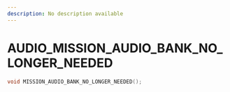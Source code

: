 ```yaml
---
description: No description available 
---
```


# AUDIO\_MISSION_AUDIO_BANK_NO_LONGER_NEEDED

```cpp
void MISSION_AUDIO_BANK_NO_LONGER_NEEDED();
```